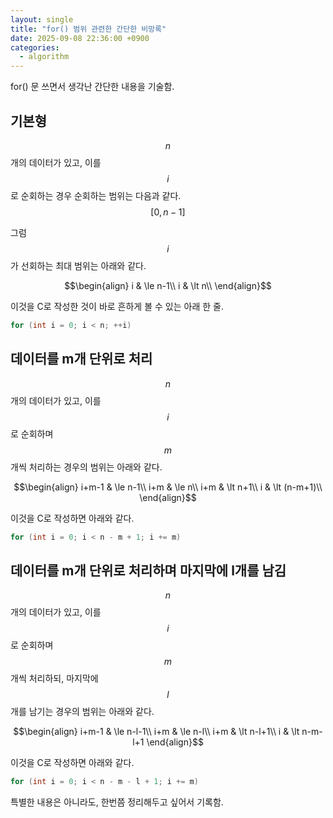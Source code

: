 ```yaml
---
layout: single
title: "for() 범위 관련한 간단한 비망록"
date: 2025-09-08 22:36:00 +0900
categories:
  - algorithm
---
```


for() 문 쓰면서 생각난 간단한 내용을 기술함.

## 기본형

$$n$$개의 데이터가 있고, 이를 $$i$$로 순회하는 경우 순회하는 범위는 다음과 같다.\
$$[0,n-1]$$

그럼 $$i$$가 선회하는 최대 범위는 아래와 같다.

$$\begin{align}
i & \le n-1\\
i & \lt n\\
\end{align}$$

이것을 C로 작성한 것이 바로 흔하게 볼 수 있는 아래 한 줄.
```c
for (int i = 0; i < n; ++i)
```

## 데이터를 m개 단위로 처리

$$n$$개의 데이터가 있고, 이를 $$i$$로 순회하며 $$m$$개씩 처리하는 경우의 범위는 아래와 같다.

$$\begin{align}
i+m-1 & \le n-1\\
i+m & \le n\\
i+m & \lt n+1\\
i & \lt (n-m+1)\\
\end{align}$$

이것을 C로 작성하면 아래와 같다.
```c
for (int i = 0; i < n - m + 1; i += m)
```

## 데이터를 m개 단위로 처리하며 마지막에 l개를 남김

$$n$$개의 데이터가 있고, 이를 $$i$$로 순회하며 $$m$$개씩 처리하되, 마지막에 $$l$$개를 남기는 경우의 범위는 아래와 같다.

$$\begin{align}
i+m-1 & \le n-l-1\\
i+m & \le n-l\\
i+m & \lt n-l+1\\
i & \lt n-m-l+1
\end{align}$$

이것을 C로 작성하면 아래와 같다.
```c
for (int i = 0; i < n - m - l + 1; i += m)
```

특별한 내용은 아니라도, 한번쯤 정리해두고 싶어서 기록함.
